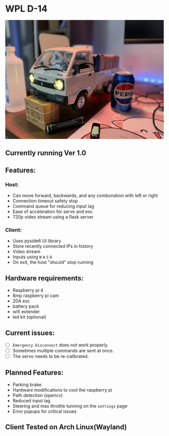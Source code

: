 # WPL D-14 
![Modified WPL D-14 Host](D-14-Mod.jpg)

## Currently running Ver 1.0

## Features:
### Host:
- Can move forward, backwards, and any combonation with left or right
- Connection timeout safety stop
- Command queue for reducing input lag
- Ease of acceleration for servo and esc
- 720p video stream using a flask server

### Client:
- Uses pyside6 UI library
- Store recently connected IPs in history
- Video stream
- Inputs using `W` `A` `S` `D`
- On exit, the host "should" stop running

## Hardware requirements:
- Raspberry pi 4
- 8mp raspberry pi cam
- 20A esc
- battery pack
- wifi extender
- led kit (optional)

## Current issues:
- [ ] `Emergency Disconnect` does not work properly.
- [ ] Sometimes multiple commands are sent at once.
- [ ] The servo needs to be re-calibrated.

## Planned Features:
- Parking brake
- Hardware modifications to cool the raspberry pi
- Path detection (opencv)
- Reduced input lag
- Steering and max throttle tunning on the `settings` page
- Error popups for critical issues

## Client Tested on Arch Linux(Wayland)